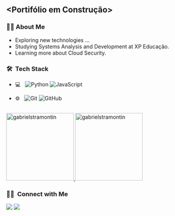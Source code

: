 ## <Portifólio em Construção>

<h3> 👦🏼&nbsp;About Me </h3>

- Exploring new technologies ...
- Studying Systems Analysis and Development at XP Educação.
- Learning more about Cloud Security.

<h3> 🛠 &nbsp;Tech Stack</h3>

- 💻 &nbsp;
  ![Python](https://img.shields.io/badge/-Python-333333?style=flat&logo=python)
  ![JavaScript](https://img.shields.io/badge/-JavaScript-333333?style=flat&logo=javascript)

- ⚙️ &nbsp;
  ![Git](https://img.shields.io/badge/-Git-333333?style=flat&logo=git)
  ![GitHub](https://img.shields.io/badge/-GitHub-333333?style=flat&logo=github)
  
<br/>

<a href="https://github.com/gabrielstramontin">
  <img height="180em"" src="https://github-readme-stats.vercel.app/api?username=gabrielstramontin&show_icons=true&theme=dark&locale=en" alt="gabrielstramontin"/>
  <img height="180em" src="https://github-readme-stats.vercel.app/api/top-langs?username=gabrielstramontin&show_icons=true&theme=dark&locale=en&layout=compact" alt="gabrielstramontin"/>
</a>

<br/>

<h3> 🤝🏻 &nbsp;Connect with Me </h3>

<p align="left">
<a href="mailto:gabrielstramontin@gmail.com"  title="Gmail"> <img src="https://img.shields.io/badge/-Gmail-FF0000?style=flat-square&labelColor=FF0000&logo=gmail&logoColor=white&link=mailto:gabrielstramontin@gmail.com"></a>
<a href="https://www.linkedin.com/in/gabrieltramontin/" title="LinkedIn"> <img src="https://img.shields.io/badge/-Linkedin-0e76a8?style=flat-square&logo=Linkedin&logoColor=white&link=https://www.linkedin.com/in/gabrieltramontin/"></a>
</p>
